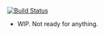 
[![Build Status](https://api.shippable.com/projects/555d4fa5edd7f2c052f69f34/badge?branchName=master)](https://app.shippable.com/projects/555d4fa5edd7f2c052f69f34/builds/latest)

* WIP. Not ready for anything.

